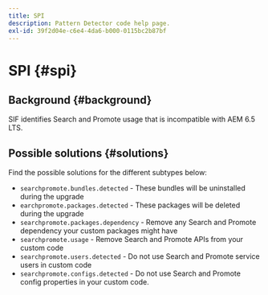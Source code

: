 ```yaml
---
title: SPI
description: Pattern Detector code help page.
exl-id: 39f2d04e-c6e4-4da6-b000-0115bc2b87bf
---
```

# SPI {#spi}

## Background {#background}

SIF identifies Search and Promote usage that is incompatible with AEM 6.5 LTS.

<!-- Alexandru: drafting for now ## Possible implications and risks {#implications-and-risks} -->

## Possible solutions {#solutions}

Find the possible solutions for the different subtypes below:

* `searchpromote.bundles.detected` - These bundles will be uninstalled during the upgrade
* `earchpromote.packages.detected` - These packages  will be deleted during the upgrade
* `searchpromote.packages.dependency` - Remove any Search and Promote dependency your custom packages might have
* `searchpromote.usage` - Remove Search and Promote APIs from your custom code
* `searchpromote.users.detected` - Do not use Search and Promote service users in custom code
* `searchpromote.configs.detected` - Do not use Search and Promote config properties in your custom code.
